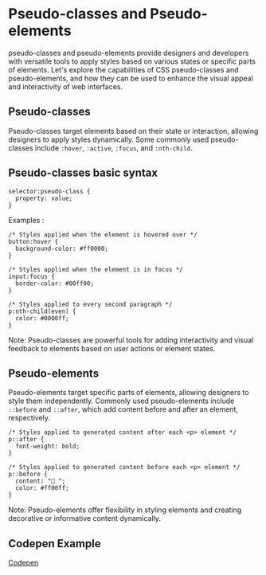 # Pseudo-classes and Pseudo-elements
pseudo-classes and pseudo-elements provide designers and developers with versatile tools to apply styles based on various states or specific parts of elements. 
Let's explore the capabilities of CSS pseudo-classes and pseudo-elements, and how they can be used to enhance the visual appeal and interactivity of web interfaces.

## Pseudo-classes
Pseudo-classes target elements based on their state or interaction, allowing designers to apply styles dynamically.
Some commonly used pseudo-classes include `:hover`, `:active`, `:focus`, and `:nth-child`.

## Pseudo-classes basic syntax
```
selector:pseudo-class {
  property: value;
}
```
Examples : 
```
/* Styles applied when the element is hovered over */
button:hover {
  background-color: #ff0000;
}

/* Styles applied when the element is in focus */
input:focus {
  border-color: #00ff00;
}

/* Styles applied to every second paragraph */
p:nth-child(even) {
  color: #0000ff;
}
```
Note: Pseudo-classes are powerful tools for adding interactivity and visual feedback to elements based on user actions or element states.

## Pseudo-elements
Pseudo-elements target specific parts of elements, allowing designers to style them independently. 
Commonly used pseudo-elements include `::before` and `::after`, which add content before and after an element, respectively.
```
/* Styles applied to generated content after each <p> element */
p::after {
  font-weight: bold;
}

/* Styles applied to generated content before each <p> element */
p::before {
  content: "🔹 ";
  color: #ff00ff;
}
```
Note: Pseudo-elements offer flexibility in styling elements and creating decorative or informative content dynamically.

## Codepen Example
[Codepen]()
